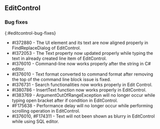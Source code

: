 ## EditControl

### Bug fixes
{:#editcontrol-bug-fixes}

* \#I372880 - The UI element and its text are now aligned properly in FindReplaceDialog of EditControl.
* \#I372053 - The Text property now updated properly while typing the text in already created line item of EditControl.
* \#I376010 - Command-line now works properly after the string in C# editor.
* \#I376010 - Text format converted to command format after removing the top of the command line block issue is fixed.
* \#I376731 - Search functionalities now works properly in Edit Control.
* \#I380786 - InsertText function now works properly in EditControl.
* \#I383769 - ArgumentOutOfRangeException will no longer occur while typing open bracket after if condition in EditControl.
* \#F175638 - Performance delay will no longer occur while performing scrolling operation in EditControl.
* \#I376010, \#F174311 - Text will not been shown as blurry in EditControl while using SQL editor.
